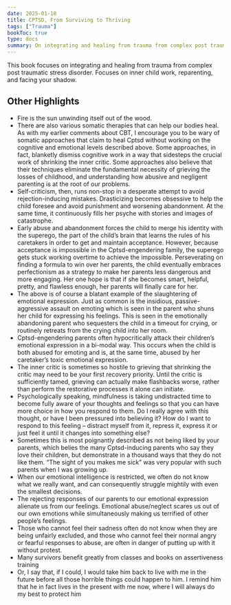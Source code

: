 ```yaml
---
date: 2025-01-10
title: CPTSD, From Surviving to Thriving
tags: ["Trauma"]
bookToc: true
type: docs
summary: On integrating and healing from trauma from complex post traumatic stress disorder. Focuses on inner child work, reparenting, and facing your shadow. By Pete Walker
---
```




This book focuses on integrating and healing from trauma from complex post traumatic stress disorder. Focuses on inner child work, reparenting, and facing your shadow.

## Other Highlights
- Fire is the sun unwinding itself out of the wood.
- There are also various somatic therapies that can help our bodies heal. As with my earlier comments about CBT, I encourage you to be wary of somatic approaches that claim to heal Cptsd without working on the cognitive and emotional levels described above. Some approaches, in fact, blanketly dismiss cognitive work in a way that sidesteps the crucial work of shrinking the inner critic. Some approaches also believe that their techniques eliminate the fundamental necessity of grieving the losses of childhood, and understanding how abusive and negligent parenting is at the root of our problems.
- Self-criticism, then, runs non-stop in a desperate attempt to avoid rejection-inducing mistakes. Drasticizing becomes obsessive to help the child foresee and avoid punishment and worsening abandonment. At the same time, it continuously fills her psyche with stories and images of catastrophe.
- Early abuse and abandonment forces the child to merge his identity with the superego, the part of the child’s brain that learns the rules of his caretakers in order to get and maintain acceptance. However, because acceptance is impossible in the Cptsd-engendering family, the superego gets stuck working overtime to achieve the impossible. Perseverating on finding a formula to win over her parents, the child eventually embraces perfectionism as a strategy to make her parents less dangerous and more engaging. Her one hope is that if she becomes smart, helpful, pretty, and flawless enough, her parents will finally care for her.
- The above is of course a blatant example of the slaughtering of emotional expression. Just as common is the insidious, passive-aggressive assault on emoting which is seen in the parent who shuns her child for expressing his feelings. This is seen in the emotionally abandoning parent who sequesters the child in a timeout for crying, or routinely retreats from the crying child into her room.
- Cptsd-engendering parents often hypocritically attack their children’s emotional expression in a bi-modal way. This occurs when the child is both abused for emoting and is, at the same time, abused by her caretaker’s toxic emotional expression.
- The inner critic is sometimes so hostile to grieving that shrinking the critic may need to be your first recovery priority. Until the critic is sufficiently tamed, grieving can actually make flashbacks worse, rather than perform the restorative processes it alone can initiate.
- Psychologically speaking, mindfulness is taking undistracted time to become fully aware of your thoughts and feelings so that you can have more choice in how you respond to them. Do I really agree with this thought, or have I been pressured into believing it? How do I want to respond to this feeling – distract myself from it, repress it, express it or just feel it until it changes into something else?
- Sometimes this is most poignantly described as not being liked by your parents, which belies the many Cptsd-inducing parents who say they love their children, but demonstrate in a thousand ways that they do not like them. “The sight of you makes me sick” was very popular with such parents when I was growing up.
- When our emotional intelligence is restricted, we often do not know what we really want, and can consequently struggle mightily with even the smallest decisions.
- The rejecting responses of our parents to our emotional expression alienate us from our feelings. Emotional abuse/neglect scares us out of our own emotions while simultaneously making us terrified of other people’s feelings.
- Those who cannot feel their sadness often do not know when they are being unfairly excluded, and those who cannot feel their normal angry or fearful responses to abuse, are often in danger of putting up with it without protest.
- Many survivors benefit greatly from classes and books on assertiveness training
- Or, I say that, if I could, I would take him back to live with me in the future before all those horrible things could happen to him. I remind him that he in fact lives in the present with me now, where I will always do my best to protect him